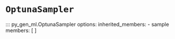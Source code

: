 # `OptunaSampler`

::: py_gen_ml.OptunaSampler
    options:
        inherited_members:
        - sample
        members: [  ]
